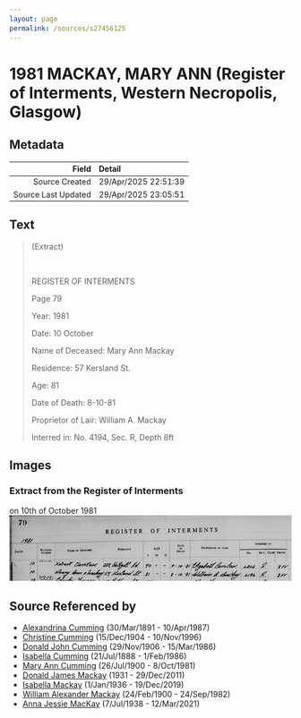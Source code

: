 ```yaml
---
layout: page
permalink: /sources/s27456125
---
```


# 1981 MACKAY, MARY ANN (Register of Interments, Western Necropolis, Glasgow)

## Metadata

Field | Detail
---:|:---
Source Created | 29/Apr/2025 22:51:39
Source Last Updated | 29/Apr/2025 23:05:51

## Text

> (Extract)
>
> <br/>
>
> REGISTER OF INTERMENTS
>
> Page 79
>
> Year: 1981
>
> Date: 10 October
>
> Name of Deceased: Mary Ann Mackay
>
> Residence: 57 Kersland St.
>
> Age: 81
>
> Date of Death: 8-10-81
>
> Proprietor of Lair: William A. Mackay
>
> Interred in: No. 4194, Sec. R, Depth 8ft
>

## Images

### Extract from the Register of Interments

on 10th of October 1981
![Extract from the Register of Interments](../media/97217076.jpg)

## Source Referenced by

* [Alexandrina Cumming](../people/@57186713@-alexandrina-cumming-b1891-3-30-d1987-4-10.md) (30/Mar/1891 - 10/Apr/1987)
* [Christine Cumming](../people/@24328630@-christine-cumming-b1904-12-15-d1996-11-10.md) (15/Dec/1904 - 10/Nov/1996)
* [Donald John Cumming](../people/@22331378@-donald-john-cumming-b1906-11-29-d1986-3-15.md) (29/Nov/1906 - 15/Mar/1986)
* [Isabella Cumming](../people/@84684994@-isabella-cumming-b1888-7-21-d1986-2-1.md) (21/Jul/1888 - 1/Feb/1986)
* [Mary Ann Cumming](../people/@48241984@-mary-ann-cumming-b1900-7-26-d1981-10-8.md) (26/Jul/1900 - 8/Oct/1981)
* [Donald James Mackay](../people/@43065376@-donald-james-mackay-b1931-d2011-12-29.md) (1931 - 29/Dec/2011)
* [Isabella Mackay](../people/@25303611@-isabella-mackay-b1936-1-1-d2019-12-19.md) (1/Jan/1936 - 19/Dec/2019)
* [William Alexander Mackay](../people/@9383584@-william-alexander-mackay-b1900-2-24-d1982-9-24.md) (24/Feb/1900 - 24/Sep/1982)
* [Anna Jessie MacKay](../people/@41265374@-anna-jessie-mackay-b1938-7-7-d2021-3-12.md) (7/Jul/1938 - 12/Mar/2021)
